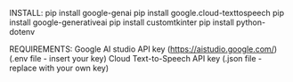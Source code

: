 INSTALL:
pip install google-genai
pip install google.cloud-texttospeech
pip install google-generativeai 
pip install customtkinter 
pip install python-dotenv

REQUIREMENTS:
Google AI studio API key (https://aistudio.google.com/) (.env file - insert your key)
Cloud Text-to-Speech API key (.json file - replace with your own key)